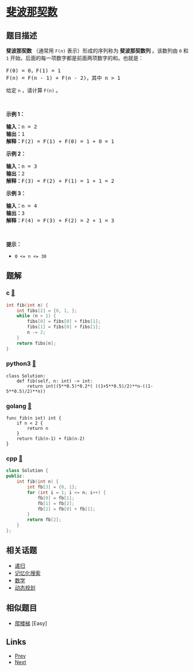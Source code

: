 
# [斐波那契数](https://leetcode-cn.com/problems/fibonacci-number)

## 题目描述

<p><strong>斐波那契数</strong>&nbsp;（通常用&nbsp;<code>F(n)</code> 表示）形成的序列称为 <strong>斐波那契数列</strong> 。该数列由&nbsp;<code>0</code> 和 <code>1</code> 开始，后面的每一项数字都是前面两项数字的和。也就是：</p>

<pre>
F(0) = 0，F(1)&nbsp;= 1
F(n) = F(n - 1) + F(n - 2)，其中 n &gt; 1
</pre>

<p>给定&nbsp;<code>n</code> ，请计算 <code>F(n)</code> 。</p>

<p>&nbsp;</p>

<p><strong>示例 1：</strong></p>

<pre>
<strong>输入：</strong>n = 2
<strong>输出：</strong>1
<strong>解释：</strong>F(2) = F(1) + F(0) = 1 + 0 = 1
</pre>

<p><strong>示例 2：</strong></p>

<pre>
<strong>输入：</strong>n = 3
<strong>输出：</strong>2
<strong>解释：</strong>F(3) = F(2) + F(1) = 1 + 1 = 2
</pre>

<p><strong>示例 3：</strong></p>

<pre>
<strong>输入：</strong>n = 4
<strong>输出：</strong>3
<strong>解释：</strong>F(4) = F(3) + F(2) = 2 + 1 = 3
</pre>

<p>&nbsp;</p>

<p><strong>提示：</strong></p>

<ul>
	<li><code>0 &lt;= n &lt;= 30</code></li>
</ul>


## 题解

### c [🔗](fibonacci-number.c) 
```c
int fib(int n) {
    int fibs[2] = {0, 1, };
    while (n > 1) {
        fibs[0] = fibs[0] + fibs[1];
        fibs[1] = fibs[0] + fibs[1];
        n -= 2;
    }
    return fibs[n]; 
}
```
### python3 [🔗](fibonacci-number.py) 
```python3
class Solution:
    def fib(self, n: int) -> int:
        return int((5**0.5)*0.2*( ((1+5**0.5)/2)**n-((1-5**0.5)/2)**n))
```
### golang [🔗](fibonacci-number.go) 
```golang
func fib(n int) int {
    if n < 2 {
        return n
    }
    return fib(n-1) + fib(n-2)
}
```
### cpp [🔗](fibonacci-number.cpp) 
```cpp
class Solution {
public:
    int fib(int n) {
        int fb[3] = {0, 1};
        for (int i = 1; i <= n; i++) {
            fb[0] = fb[1];
            fb[1] = fb[2];
            fb[2] = fb[0] + fb[1];
        }
        return fb[2];
    }
};
```


## 相关话题

- [递归](../../tags/recursion.md) 
- [记忆化搜索](../../tags/memoization.md) 
- [数学](../../tags/math.md) 
- [动态规划](../../tags/dynamic-programming.md) 


## 相似题目

- [爬楼梯](../climbing-stairs/README.md)  [Easy] 


## Links

- [Prev](../univalued-binary-tree/README.md) 
- [Next](../fixed-point/README.md) 

